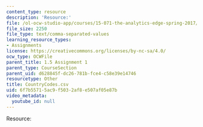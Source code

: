 ```yaml
---
content_type: resource
description: 'Resource:'
file: /ol-ocw-studio-app/courses/15-071-the-analytics-edge-spring-2017/6f7b55715ac9f5032af8e507af05e87b_CountryCodes.csv
file_size: 2250
file_type: text/comma-separated-values
learning_resource_types:
- Assignments
license: https://creativecommons.org/licenses/by-nc-sa/4.0/
ocw_type: OCWFile
parent_title: 1.5 Assignment 1
parent_type: CourseSection
parent_uid: d628845f-dc26-781b-fce4-c58e39e14746
resourcetype: Other
title: CountryCodes.csv
uid: 6f7b5571-5ac9-f503-2af8-e507af05e87b
video_metadata:
  youtube_id: null
---
```

Resource: